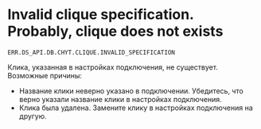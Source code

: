 # Invalid clique specification. Probably, clique does not exists

`ERR.DS_API.DB.CHYT.CLIQUE.INVALID_SPECIFICATION`

Клика, указанная в настройках подключения, не существует. Возможные причины:

* Название клики неверно указано в подключении. Убедитесь, что верно указали название клики в настройках подключения.
* Клика была удалена. Замените клику в настройках подключения на другую.
